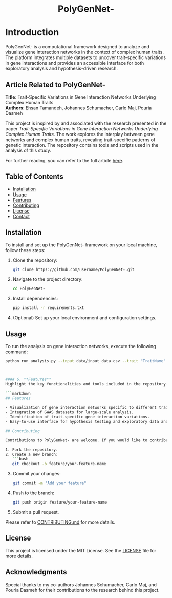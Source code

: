 <div align="center">
    <h1>PolyGenNet-</h1>
    
</div>


# Introduction

PolyGenNet- is a computational framework designed to analyze and visualize gene interaction networks in the context of complex human traits. The platform integrates multiple datasets to uncover trait-specific variations in gene interactions and provides an accessible interface for both exploratory analysis and hypothesis-driven research.


## Article Related to PolyGenNet-

**Title**: Trait-Specific Variations in Gene Interaction Networks Underlying Complex Human Traits  
**Authors**: Ehsan Tamandeh, Johannes Schumacher, Carlo Maj, Pouria Dasmeh  

This project is inspired by and associated with the research presented in the paper *Trait-Specific Variations in Gene Interaction Networks Underlying Complex Human Traits*. The work explores the interplay between gene networks and complex human traits, revealing trait-specific patterns of genetic interaction. The repository contains tools and scripts used in the analysis of this study.

For further reading, you can refer to the full article [here](link-to-the-article).

## Table of Contents
- [Installation](#installation)
- [Usage](#usage)
- [Features](#features)
- [Contributing](#contributing)
- [License](#license)
- [Contact](#contact)

## Installation

To install and set up the PolyGenNet- framework on your local machine, follow these steps:

1. Clone the repository:
   ```bash
   git clone https://github.com/username/PolyGenNet-.git
   ```

2. Navigate to the project directory:
   ```bash
   cd PolyGenNet-
   ```

3. Install dependencies:
   ```bash
   pip install -r requirements.txt
   ```

4. (Optional) Set up your local environment and configuration settings.

## Usage

To run the analysis on gene interaction networks, execute the following command:

```bash
python run_analysis.py --input data/input_data.csv --trait "TraitName"



#### 6. **Features**
Highlight the key functionalities and tools included in the repository.

```markdown
## Features

- Visualization of gene interaction networks specific to different traits.
- Integration of GWAS datasets for large-scale analysis.
- Identification of trait-specific gene interaction variations.
- Easy-to-use interface for hypothesis testing and exploratory data analysis.

## Contributing

Contributions to PolyGenNet- are welcome. If you would like to contribute, please follow these steps:

1. Fork the repository.
2. Create a new branch:
   ```bash
   git checkout -b feature/your-feature-name
   ```
3. Commit your changes:
   ```bash
   git commit -m "Add your feature"
   ```
4. Push to the branch:
   ```bash
   git push origin feature/your-feature-name
   ```
5. Submit a pull request.

Please refer to [CONTRIBUTING.md](./CONTRIBUTING.md) for more details.


## License

This project is licensed under the MIT License. See the [LICENSE](./LICENSE) file for more details.


## Acknowledgments

Special thanks to my co-authors Johannes Schumacher, Carlo Maj, and Pouria Dasmeh for their contributions to the research behind this project.
